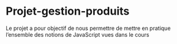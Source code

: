 # Projet-gestion-produits
 Le projet a pour objectif de nous permettre de mettre en  pratique l’ensemble des notions de JavaScript vues dans le cours
